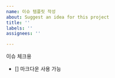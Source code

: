```yaml
---
name: 이슈 템플릿 작성
about: Suggest an idea for this project
title: ''
labels: ''
assignees: ''

---
```


이슈 체크용

- [] 마크다운 사용 가능
